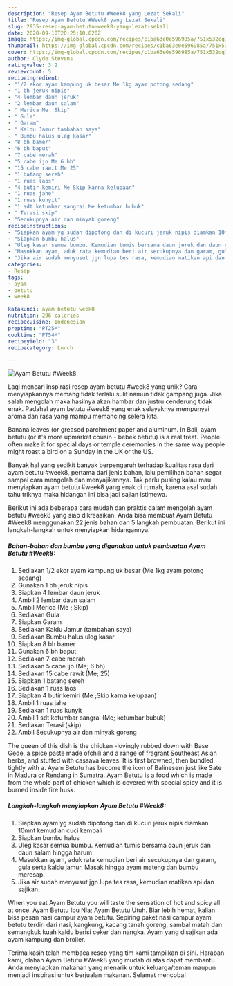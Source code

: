 ```yaml
---
description: "Resep Ayam Betutu #Week8 yang Lezat Sekali"
title: "Resep Ayam Betutu #Week8 yang Lezat Sekali"
slug: 2935-resep-ayam-betutu-week8-yang-lezat-sekali
date: 2020-09-10T20:25:10.820Z
image: https://img-global.cpcdn.com/recipes/c1ba63e0e596985a/751x532cq70/ayam-betutu-week8-foto-resep-utama.jpg
thumbnail: https://img-global.cpcdn.com/recipes/c1ba63e0e596985a/751x532cq70/ayam-betutu-week8-foto-resep-utama.jpg
cover: https://img-global.cpcdn.com/recipes/c1ba63e0e596985a/751x532cq70/ayam-betutu-week8-foto-resep-utama.jpg
author: Clyde Stevens
ratingvalue: 3.2
reviewcount: 5
recipeingredient:
- "1/2 ekor ayam kampung uk besar Me 1kg ayam potong sedang"
- "1 bh jeruk nipis"
- "4 lembar daun jeruk"
- "2 lembar daun salam"
- " Merica Me  Skip"
- " Gula"
- " Garam"
- " Kaldu Jamur tambahan saya"
- " Bumbu halus uleg kasar"
- "8 bh bamer"
- "6 bh baput"
- "7 cabe merah"
- "5 cabe ijo Me 6 bh"
- "15 cabe rawit Me 25"
- "1 batang sereh"
- "1 ruas laos"
- "4 butir kemiri Me Skip karna kelupaan"
- "1 ruas jahe"
- "1 ruas kunyit"
- "1 sdt ketumbar sangrai Me ketumbar bubuk"
- " Terasi skip"
- "Secukupnya air dan minyak goreng"
recipeinstructions:
- "Siapkan ayam yg sudah dipotong dan di kucuri jeruk nipis diamkan 10mnt kemudian cuci kembali"
- "Siapkan bumbu halus"
- "Uleg kasar semua bumbu. Kemudian tumis bersama daun jeruk dan daun salam hingga harum"
- "Masukkan ayam, aduk rata kemudian beri air secukupnya dan garam, gula serta kaldu jamur. Masak hingga ayam mateng dan bumbu meresap."
- "Jika air sudah menyusut jgn lupa tes rasa, kemudian matikan api dan sajikan."
categories:
- Resep
tags:
- ayam
- betutu
- week8

katakunci: ayam betutu week8 
nutrition: 296 calories
recipecuisine: Indonesian
preptime: "PT25M"
cooktime: "PT54M"
recipeyield: "3"
recipecategory: Lunch

---
```



![Ayam Betutu #Week8](https://img-global.cpcdn.com/recipes/c1ba63e0e596985a/751x532cq70/ayam-betutu-week8-foto-resep-utama.jpg)

Lagi mencari inspirasi resep ayam betutu #week8 yang unik? Cara menyiapkannya memang tidak terlalu sulit namun tidak gampang juga. Jika salah mengolah maka hasilnya akan hambar dan justru cenderung tidak enak. Padahal ayam betutu #week8 yang enak selayaknya mempunyai aroma dan rasa yang mampu memancing selera kita.

Banana leaves (or greased parchment paper and aluminum. In Bali, ayam betutu (or it&#39;s more upmarket cousin - bebek betutu) is a real treat. People often make it for special days or temple ceremonies in the same way people might roast a bird on a Sunday in the UK or the US.

Banyak hal yang sedikit banyak berpengaruh terhadap kualitas rasa dari ayam betutu #week8, pertama dari jenis bahan, lalu pemilihan bahan segar sampai cara mengolah dan menyajikannya. Tak perlu pusing kalau mau menyiapkan ayam betutu #week8 yang enak di rumah, karena asal sudah tahu triknya maka hidangan ini bisa jadi sajian istimewa.


Berikut ini ada beberapa cara mudah dan praktis dalam mengolah ayam betutu #week8 yang siap dikreasikan. Anda bisa membuat Ayam Betutu #Week8 menggunakan 22 jenis bahan dan 5 langkah pembuatan. Berikut ini langkah-langkah untuk menyiapkan hidangannya.

<!--inarticleads1-->

##### Bahan-bahan dan bumbu yang digunakan untuk pembuatan Ayam Betutu #Week8:

1. Sediakan 1/2 ekor ayam kampung uk besar (Me 1kg ayam potong sedang)
1. Gunakan 1 bh jeruk nipis
1. Siapkan 4 lembar daun jeruk
1. Ambil 2 lembar daun salam
1. Ambil  Merica (Me ; Skip)
1. Sediakan  Gula
1. Siapkan  Garam
1. Sediakan  Kaldu Jamur (tambahan saya)
1. Sediakan  Bumbu halus uleg kasar
1. Siapkan 8 bh bamer
1. Gunakan 6 bh baput
1. Sediakan 7 cabe merah
1. Sediakan 5 cabe ijo (Me; 6 bh)
1. Sediakan 15 cabe rawit (Me; 25)
1. Siapkan 1 batang sereh
1. Sediakan 1 ruas laos
1. Siapkan 4 butir kemiri (Me ;Skip karna kelupaan)
1. Ambil 1 ruas jahe
1. Sediakan 1 ruas kunyit
1. Ambil 1 sdt ketumbar sangrai (Me; ketumbar bubuk)
1. Sediakan  Terasi (skip)
1. Ambil Secukupnya air dan minyak goreng


The queen of this dish is the chicken -lovingly rubbed down with Base Gede, a spice paste made ofchili and a range of fragrant Southeast Asian herbs, and stuffed with cassava leaves. It is first browned, then bundled tightly with a. Ayam Betutu has become the icon of Balinesem just like Sate in Madura or Rendang in Sumatra. Ayam Betutu is a food which is made from the whole part of chicken which is covered with special spicy and it is burned inside fire husk. 

<!--inarticleads2-->

##### Langkah-langkah menyiapkan Ayam Betutu #Week8:

1. Siapkan ayam yg sudah dipotong dan di kucuri jeruk nipis diamkan 10mnt kemudian cuci kembali
1. Siapkan bumbu halus
1. Uleg kasar semua bumbu. Kemudian tumis bersama daun jeruk dan daun salam hingga harum
1. Masukkan ayam, aduk rata kemudian beri air secukupnya dan garam, gula serta kaldu jamur. Masak hingga ayam mateng dan bumbu meresap.
1. Jika air sudah menyusut jgn lupa tes rasa, kemudian matikan api dan sajikan.


When you eat Ayam Betutu you will taste the sensation of hot and spicy all at once. Ayam Betutu Ibu Nia; Ayam Betutu Utuh. Biar lebih hemat, kalian bisa pesan nasi campur ayam betutu. Sepiring paket nasi campur ayam betutu terdiri dari nasi, kangkung, kacang tanah goreng, sambal matah dan semangkuk kuah kaldu berisi ceker dan nangka. Ayam yang disajikan ada ayam kampung dan broiler. 

Terima kasih telah membaca resep yang tim kami tampilkan di sini. Harapan kami, olahan Ayam Betutu #Week8 yang mudah di atas dapat membantu Anda menyiapkan makanan yang menarik untuk keluarga/teman maupun menjadi inspirasi untuk berjualan makanan. Selamat mencoba!

